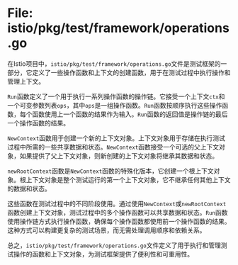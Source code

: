 # File: istio/pkg/test/framework/operations.go

在Istio项目中，`istio/pkg/test/framework/operations.go`文件是测试框架的一部分，它定义了一些操作函数和上下文的创建函数，用于在测试过程中执行操作和管理上下文。

`Run`函数定义了一个用于执行一系列操作函数的操作链。它接受一个上下文`ctx`和一个可变参数列表`ops`，其中`ops`是一组操作函数。`Run`函数按顺序执行这些操作函数，每个函数使用上一个函数的结果作为输入。`Run`函数的返回值是操作链的最后一个操作函数的结果。

`NewContext`函数用于创建一个新的上下文对象。上下文对象用于存储在执行测试过程中所需的一些共享数据和状态。`NewContext`函数接受一个可选的父上下文对象，如果提供了父上下文对象，则新创建的上下文对象将继承其数据和状态。

`newRootContext`函数是`NewContext`函数的特殊化版本，它创建一个根上下文对象。根上下文对象是整个测试运行的第一个上下文对象，它不继承任何其他上下文的数据和状态。

这些函数在测试过程中的不同阶段使用。通过使用`NewContext`或`newRootContext`函数创建上下文对象，测试过程中的多个操作函数可以共享数据和状态。`Run`函数使用操作链方式执行操作函数，确保每个操作函数都使用前一个操作函数的结果。这种方式可以构建更复杂的测试场景，而无需处理调用顺序和依赖关系。

总之，`istio/pkg/test/framework/operations.go`文件定义了用于执行和管理测试操作的函数和上下文对象，为测试框架提供了便利性和可重用性。

